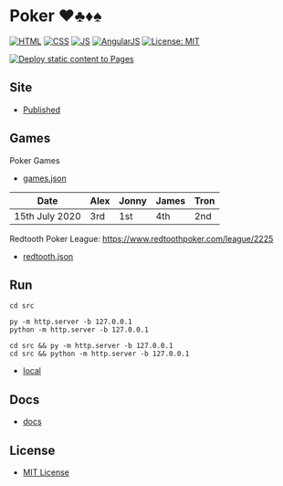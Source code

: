 # Poker ♥♣♦♠

[![HTML](https://img.shields.io/badge/HTML-E34F26?style=for-the-badge&logo=html5&logoColor=white)](https://developer.mozilla.org/en-US/docs/Learn/Getting_started_with_the_web/HTML_basics) [![CSS](https://img.shields.io/badge/CSS-1572B6?&style=for-the-badge&logo=css&logoColor=white)](https://developer.mozilla.org/en-US/docs/Web/CSS) [![JS](https://img.shields.io/badge/JavaScript-323330?style=for-the-badge&logo=javascript&logoColor=F7DF1E)](https://developer.mozilla.org/en-US/docs/Web/JavaScript) [![AngularJS](https://img.shields.io/badge/AngularJS-E23237?style=for-the-badge&logo=angularjs&logoColor=white)](https://angularjs.org/)
[![License: MIT](https://img.shields.io/badge/License-MIT-lightgrey.svg?style=for-the-badge)](https://opensource.org/licenses/MIT)

[![Deploy static content to Pages](https://github.com/AlexHedley/poker/actions/workflows/static.yml/badge.svg)](https://github.com/AlexHedley/poker/actions/workflows/static.yml)

<!-- ![](images/GAMENAME.jpeg "") -->

## Site

- [Published](https://alexhedley.github.io/poker)

## Games

Poker Games

- [games.json](src/data/games.json)

| Date           | Alex | Jonny | James | Tron |
|----------------|------|-------|-------|------|
| 15th July 2020 | 3rd  | 1st   | 4th   | 2nd  |

Redtooth Poker League: https://www.redtoothpoker.com/league/2225

- [redtooth.json](src/data/redtooth.json)

## Run

`cd src`

`py -m http.server -b 127.0.0.1`  
`python -m http.server -b 127.0.0.1`  

`cd src && py -m http.server -b 127.0.0.1`  
`cd src && python -m http.server -b 127.0.0.1`  

- [local](http://localhost:8000/)

## Docs

- [docs](docs/README.md)

## License

- [MIT License](LICENSE)
